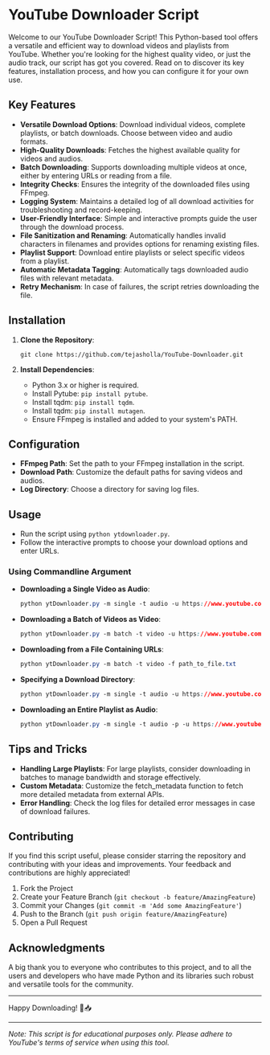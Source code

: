 # YouTube Downloader Script

Welcome to our YouTube Downloader Script! This Python-based tool offers a versatile and efficient way to download videos and playlists from YouTube. Whether you're looking for the highest quality video, or just the audio track, our script has got you covered. Read on to discover its key features, installation process, and how you can configure it for your own use.

## Key Features

- **Versatile Download Options**: Download individual videos, complete playlists, or batch downloads. Choose between video and audio formats.
- **High-Quality Downloads**: Fetches the highest available quality for videos and audios.
- **Batch Downloading**: Supports downloading multiple videos at once, either by entering URLs or reading from a file.
- **Integrity Checks**: Ensures the integrity of the downloaded files using FFmpeg.
- **Logging System**: Maintains a detailed log of all download activities for troubleshooting and record-keeping.
- **User-Friendly Interface**: Simple and interactive prompts guide the user through the download process.
- **File Sanitization and Renaming**: Automatically handles invalid characters in filenames and provides options for renaming existing files.
- **Playlist Support**: Download entire playlists or select specific videos from a playlist.
- **Automatic Metadata Tagging**: Automatically tags downloaded audio files with relevant metadata.
- **Retry Mechanism**: In case of failures, the script retries downloading the file.

## Installation

1. **Clone the Repository**:

   ```
   git clone https://github.com/tejasholla/YouTube-Downloader.git
   ```

2. **Install Dependencies**:

   - Python 3.x or higher is required.
   - Install Pytube: `pip install pytube`.
   - Install tqdm: `pip install tqdm`.
   - Install tqdm: `pip install mutagen`.
   - Ensure FFmpeg is installed and added to your system's PATH.

## Configuration

- **FFmpeg Path**: Set the path to your FFmpeg installation in the script.
- **Download Path**: Customize the default paths for saving videos and audios.
- **Log Directory**: Choose a directory for saving log files.

## Usage

- Run the script using `python ytdownloader.py`.
- Follow the interactive prompts to choose your download options and enter URLs.

### Using Commandline Argument

- **Downloading a Single Video as Audio**:

  ```css
  python ytDownloader.py -m single -t audio -u https://www.youtube.com/watch?v=example
  ```

- **Downloading a Batch of Videos as Video**:

  ```css
  python ytDownloader.py -m batch -t video -u https://www.youtube.com/watch?v=example1 https://www.youtube.com/watch?v=example2
  ```

- **Downloading from a File Containing URLs**:

  ```css
  python ytDownloader.py -m batch -t video -f path_to_file.txt
  ```

- **Specifying a Download Directory**:

  ```css
  python ytDownloader.py -m single -t audio -u https://www.youtube.com/watch?v=example -d C:\Users\YourName\Downloads
  ```

- **Downloading an Entire Playlist as Audio**:

  ```css
  python ytDownloader.py -m single -t audio -p -u https://www.youtube.com/playlis
  ```


## Tips and Tricks
- **Handling Large Playlists**: For large playlists, consider downloading in batches to manage bandwidth and storage effectively.
- **Custom Metadata**: Customize the fetch_metadata function to fetch more detailed metadata from external APIs.
- **Error Handling**: Check the log files for detailed error messages in case of download failures.

## Contributing

If you find this script useful, please consider starring the repository and contributing with your ideas and improvements. Your feedback and contributions are highly appreciated!

1. Fork the Project
2. Create your Feature Branch (`git checkout -b feature/AmazingFeature`)
3. Commit your Changes (`git commit -m 'Add some AmazingFeature'`)
4. Push to the Branch (`git push origin feature/AmazingFeature`)
5. Open a Pull Request

## Acknowledgments

A big thank you to everyone who contributes to this project, and to all the users and developers who have made Python and its libraries such robust and versatile tools for the community.

***

Happy Downloading! 🎉📥

***

*Note: This script is for educational purposes only. Please adhere to YouTube's terms of service when using this tool.*

